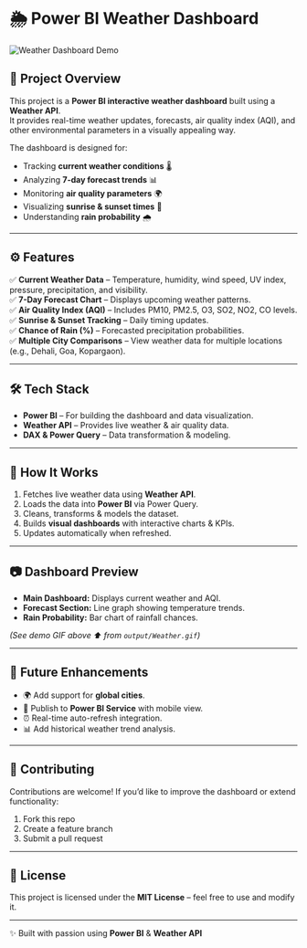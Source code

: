 # 🌦️ Power BI Weather Dashboard  

![Weather Dashboard Demo](output/Weather.gif)  

## 📌 Project Overview  
This project is a **Power BI interactive weather dashboard** built using a **Weather API**.  
It provides real-time weather updates, forecasts, air quality index (AQI), and other environmental parameters in a visually appealing way.  

The dashboard is designed for:  
- Tracking **current weather conditions** 🌡️  
- Analyzing **7-day forecast trends** 📊  
- Monitoring **air quality parameters** 🌍  
- Visualizing **sunrise & sunset times** 🌅  
- Understanding **rain probability** 🌧️  

---

## ⚙️ Features  

✅ **Current Weather Data** – Temperature, humidity, wind speed, UV index, pressure, precipitation, and visibility.  
✅ **7-Day Forecast Chart** – Displays upcoming weather patterns.  
✅ **Air Quality Index (AQI)** – Includes PM10, PM2.5, O3, SO2, NO2, CO levels.  
✅ **Sunrise & Sunset Tracking** – Daily timing updates.  
✅ **Chance of Rain (%)** – Forecasted precipitation probabilities.  
✅ **Multiple City Comparisons** – View weather data for multiple locations (e.g., Dehali, Goa, Kopargaon).  

---

## 🛠️ Tech Stack  

- **Power BI** – For building the dashboard and data visualization.  
- **Weather API** – Provides live weather & air quality data.  
- **DAX & Power Query** – Data transformation & modeling.  

---

## 🚀 How It Works  

1. Fetches live weather data using **Weather API**.  
2. Loads the data into **Power BI** via Power Query.  
3. Cleans, transforms & models the dataset.  
4. Builds **visual dashboards** with interactive charts & KPIs.  
5. Updates automatically when refreshed.  

---

## 📷 Dashboard Preview  

- **Main Dashboard:** Displays current weather and AQI.  
- **Forecast Section:** Line graph showing temperature trends.  
- **Rain Probability:** Bar chart of rainfall chances.  

*(See demo GIF above ⬆️ from `output/Weather.gif`)*  

---

## 📌 Future Enhancements  

- 🌍 Add support for **global cities**.  
- 📲 Publish to **Power BI Service** with mobile view.  
- ⏰ Real-time auto-refresh integration.  
- 📊 Add historical weather trend analysis.  

---

## 🤝 Contributing  

Contributions are welcome! If you’d like to improve the dashboard or extend functionality:  
1. Fork this repo  
2. Create a feature branch  
3. Submit a pull request  

---

## 📜 License  

This project is licensed under the **MIT License** – feel free to use and modify it.  

---

✨ Built with passion using **Power BI** & **Weather API**  
